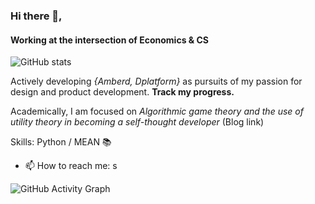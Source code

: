 ### Hi there 👋,
#### Working at the intersection of Economics & CS
![GitHub stats](https://github-readme-stats.vercel.app/api?username=aivan33&show_icons=true)  

Actively developing *{Amberd, Dplatform}* as pursuits of my passion for design and product development. **Track my progress.**

Academically, I am focused on *Algorithmic game theory and the use of utility theory in becoming a self-thought developer* (Blog link)

Skills: Python / MEAN 📚

- 📫 How to reach me: s 

![GitHub Activity Graph](https://activity-graph.herokuapp.com/graph?username=aivan33)  


